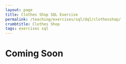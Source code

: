 ```yaml
---
layout: page
title: Clothes Shop SQL Exercise
permalink: /teaching/exercises/sql/dql/clothesshop/
crumbtitle: Clothes Shop
tags: exercises sql
---
```


# Coming Soon
